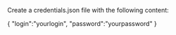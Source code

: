 Create a credentials.json file with the following content:

{
    "login":"yourlogin",
    "password":"yourpassword"
}
